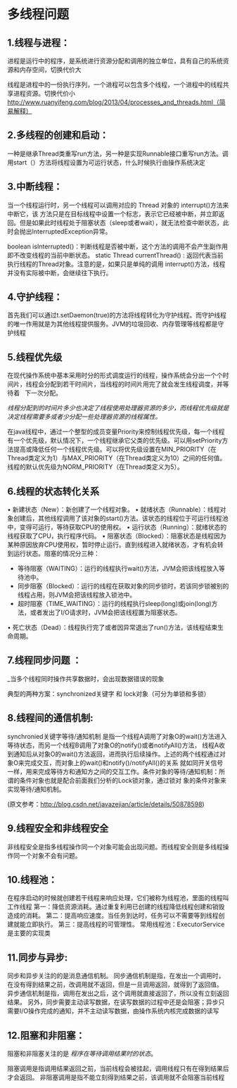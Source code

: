 # 多线程问题

## 1.线程与进程：
进程是运行中的程序，是系统进行资源分配和调用的独立单位，具有自己的系统资源和内存空间，切换代价大

线程是进程中的一份执行序列，一个进程可以包含多个线程，一个进程中的线程共享进程资源。切换代价小
http://www.ruanyifeng.com/blog/2013/04/processes_and_threads.html（简易解释）

## 2.多线程的创建和启动：
一种是继承Thread类重写run方法，另一种是实现Runnable接口重写run方法。调用start（）方法将线程设置为可运行状态，什么时候执行由操作系统决定

## 3.中断线程：
 当一个线程运行时，另一个线程可以调用对应的 Thread 对象的 interrupt()方法来中断它，该 方法只是在目标线程中设置一个标志，表示它已经被中断，并立即返回。但是如果此时线程处于阻塞状态（sleep或者wait），就无法检查中断状态，此时会抛出InterruptedException异常。

boolean isInterrupted()：判断线程是否被中断，这个方法的调用不会产生副作用即不改变线程的当前中断状态。
static Thread currentThread() : 返回代表当前执行线程的Thread对象。注意的是，如果只是单纯的调用 interrupt()方法，线程并没有实际被中断，会继续往下执行。

## 4.守护线程：
首先我们可以通过t.setDaemon(true)的方法将线程转化为守护线程。而守护线程的唯一作用就是为其他线程提供服务。JVM的垃圾回收、内存管理等线程都是守护线程

## 5.线程优先级
在现代操作系统中基本采用时分的形式调度运行的线程，操作系统会分出一个个时间片，线程会分配到若干时间片，当线程的时间片用完了就会发生线程调度，并等待着   下一次分配。

_线程分配到的时间片多少也决定了线程使用处理器资源的多少，而线程优先级就是决定线程需要多或者少分配一些处理器资源的线程属性。_

在java线程中，通过一个整型的成员变量Priority来控制线程优先级，每一个线程有一个优先级，默认情况下，一个线程继承它父类的优先级。可以用setPriority方法提高或降低任何一个线程优先级。可以将优先级设置在MIN_PRIORITY（在Thread类定义为1）与MAX_PRIORITY（在Thread类定义为10）之间的任何值。线程的默认优先级为NORM_PRIORITY（在Thread类定义为5）。

## 6.线程的状态转化关系
>
•	新建状态（New）：新创建了一个线程对象。
•	就绪状态（Runnable）：线程对象创建后，其他线程调用了该对象的start()方法。该状态的线程位于可运行线程池中，变得可运行，等待获取CPU的使用权。
•	运行状态（Running）：就绪状态的线程获取了CPU，执行程序代码。
•	阻塞状态（Blocked）：阻塞状态是线程因为某种原因放弃CPU使用权，暂时停止运行。直到线程进入就绪状态，才有机会转到运行状态。阻塞的情况分三种：
  - 等待阻塞（WAITING）：运行的线程执行wait()方法，JVM会把该线程放入等待池中。
  - 同步阻塞（Blocked）：运行的线程在获取对象的同步锁时，若该同步锁被别的线程占用，则JVM会把该线程放入锁池中。
  - 超时阻塞（TIME_WAITING）：运行的线程执行sleep(long)或join(long)方法，或者发出了I/O请求时，JVM会把该线程置为阻塞状态。
  
•	死亡状态（Dead）：线程执行完了或者因异常退出了run()方法，该线程结束生命周期。


## 7.线程同步问题 ：
_当多个线程同时操作共享数据时，会出现数据错误的现象

典型的两种方案：synchronized关键字 和 lock对象（可分为单锁和多锁）

## 8.线程间的通信机制:
synchronied关键字等待/通知机制 是指一个线程A调用了对象O的wait()方法进入等待状态，而另一个线程B调用了对象O的notify()或者notifyAll()方法，
线程A收到通知后从对象O的wait()方法返回，进而执行后续操作。上述的两个线程通过对象O来完成交互，而对象上的wait()和notify()/notifyAll()的关系
就如同开关信号一样，用来完成等待方和通知方之间的交互工作。条件对象的等待/通知机制：所谓的条件对象也就是配合前面我们分析的Lock锁对象，通过锁对
象的条件对象来实现等待/通知机制。

(原文参考：http://blog.csdn.net/javazejian/article/details/50878598)

## 9.线程安全和非线程安全
 非线程安全是指多线程操作同一个对象可能会出现问题。而线程安全则是多线程操作同一个对象不会有问题。

## 10.线程池： 
在程序启动的时候就创建若干线程来响应处理，它们被称为线程池，里面的线程叫工作线程 
第一：降低资源消耗。通过重复利用已创建的线程降低线程创建和销毁造成的消耗。 
第二：提高响应速度。当任务到达时，任务可以不需要等到线程创建就能立即执行。 
第三：提高线程的可管理性。 
常用线程池：ExecutorService 是主要的实现类

## 11.同步与异步:
同步和异步关注的的是消息通信机制。
同步通信机制是指，在发出一个调用时，在没有得到结果之前，改调用就不返回，但是一旦调用返回，就得到了返回值。
异步通信机制是指，调用在发出之后，这个调用就直接返回了，所以没有立刻返回结果。
另外，同步需要主动读写数据，在读写数据的过程中还是会阻塞；异步只需要I/O操作完成的通知，并不主动读写数据，由操作系统内核完成数据的读写

## 12.阻塞和非阻塞：
阻塞和非阻塞关注的是
_程序在等待调用结果时的状态_。

阻塞调用是指调用结果返回之前，当前线程会被挂起，调用线程只有在得到结果后才会返回。
非阻塞调用是指不能立刻得到结果之前，该调用就不会阻塞当前线程


